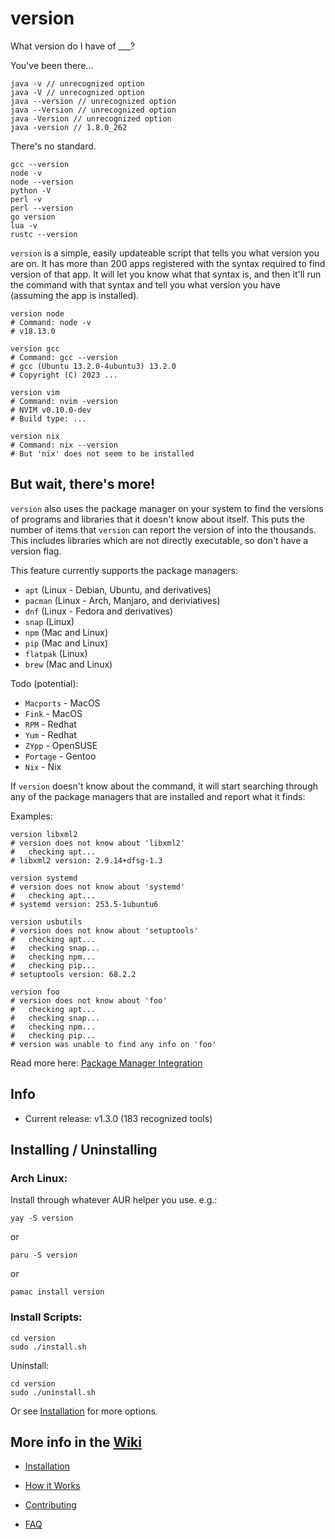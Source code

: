 # version
What version do I have of ___?

You've been there...

```
java -v // unrecognized option
java -V // unrecognized option
java --version // unrecognized option
java --Version // unrecognized option
java -Version // unrecognized option
java -version // 1.8.0_262
```

There's no standard.

```
gcc --version
node -v
node --version
python -V
perl -v
perl --version
go version
lua -v
rustc --version
```

`version` is a simple, easily updateable script that tells you what version you are on. It has more than 200 apps registered with the syntax required to find version of that app. It will let you know what that syntax is, and then it'll run the command with that syntax and tell you what version you have (assuming the app is installed).

```
version node
# Command: node -v
# v18.13.0
```
```
version gcc
# Command: gcc --version
# gcc (Ubuntu 13.2.0-4ubuntu3) 13.2.0
# Copyright (C) 2023 ...
```
```
version vim
# Command: nvim -version
# NVIM v0.10.0-dev
# Build type: ...
```
```
version nix
# Command: nix --version
# But 'nix' does not seem to be installed
```

## But wait, there's more!

`version` also uses the package manager on your system to find the versions of programs and libraries that it doesn't know about itself. This puts the number of items that `version` can report the version of into the thousands. This includes libraries which are not directly executable, so don't have a version flag. 

This feature currently supports the package managers: 

- `apt` (Linux - Debian, Ubuntu, and derivatives)
- `pacman` (Linux - Arch, Manjaro, and deriviatives)
- `dnf` (Linux - Fedora and derivatives)
- `snap` (Linux)
- `npm` (Mac and Linux)
- `pip` (Mac and Linux)
- `flatpak` (Linux)
- `brew` (Mac and Linux)

Todo (potential):
- `Macports` - MacOS
- `Fink` - MacOS
- `RPM` - Redhat
- `Yum` - Redhat
- `ZYpp` - OpenSUSE
- `Portage` - Gentoo
- `Nix` - Nix

If `version` doesn't know about the command, it will start searching through any of the package managers that are installed and report what it finds:

Examples:

```
version libxml2
# version does not know about 'libxml2'
#   checking apt...
# libxml2 version: 2.9.14+dfsg-1.3
```
```
version systemd
# version does not know about 'systemd'
#   checking apt...
# systemd version: 253.5-1ubuntu6
```
```
version usbutils
# version does not know about 'setuptools'
#   checking apt...
#   checking snap...
#   checking npm...
#   checking pip...
# setuptools version: 68.2.2
```
```
version foo
# version does not know about 'foo'
#   checking apt...
#   checking snap...
#   checking npm...
#   checking pip...
# version was unable to find any info on 'foo'
```

Read more here: [Package Manager Integration](https://github.com/bit101/version/wiki/Package-Manager-Integration)

## Info

- Current release: v1.3.0 (183 recognized tools)

## Installing / Uninstalling

### Arch Linux:

Install through whatever AUR helper you use. e.g.:

```
yay -S version
```
or

```
paru -S version
```
or
```
pamac install version
```

### Install Scripts:

```
cd version
sudo ./install.sh
```

Uninstall:

```
cd version
sudo ./uninstall.sh
```

Or see [Installation](https://github.com/bit101/version/wiki/Installation) for more options.

## More info in the [Wiki](https://github.com/bit101/version/wiki)

- [Installation](https://github.com/bit101/version/wiki/Installation)

- [How it Works](https://github.com/bit101/version/wiki/How-it-Works)

- [Contributing](https://github.com/bit101/version/blob/master/CONTRIBUTING.md)

- [FAQ](https://github.com/bit101/version/wiki/FAQ)
